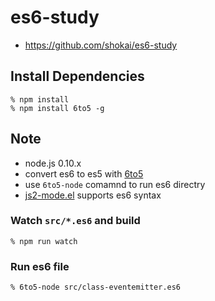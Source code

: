 # es6-study

- https://github.com/shokai/es6-study


## Install Dependencies

    % npm install
    % npm install 6to5 -g


## Note

- node.js 0.10.x
- convert es6 to es5 with [6to5](https://6to5.org/)
- use `6to5-node` comamnd to run es6 directry
- [js2-mode.el](https://github.com/mooz/js2-mode) supports es6 syntax

### Watch `src/*.es6` and build

    % npm run watch


### Run es6 file

    % 6to5-node src/class-eventemitter.es6
